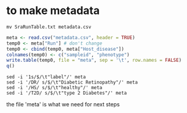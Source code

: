 # to make metadata

```shell
mv SraRunTable.txt metadata.csv
```

```R
meta <- read.csv("metadata.csv", header = TRUE)
temp0 <- meta["Run"] # don't change
temp0 <- cbind(temp0, meta["Host_disease"])
colnames(temp0) <- c("sampleid", "phenotype")
write.table(temp0, file = "meta", sep = '\t', row.names = FALSE)
q()

```


```shell
sed -i '1s/$/\t"label"/' meta
sed -i '/DR/ s/$/\t"Diabetic Retinopathy"/' meta
sed -i '/HS/ s/$/\t"healthy"/' meta
sed -i '/T2D/ s/$/\t"type 2 Diabetes"/' meta

```
the file 'meta' is what we need for next steps